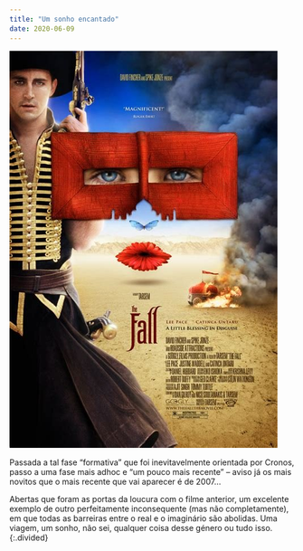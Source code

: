 ```yaml
---
title: "Um sonho encantado"
date: 2020-06-09
---
```


![brian](assets/images/flm_12.jpg)

Passada a tal fase “formativa” que foi inevitavelmente orientada por Cronos, passo a uma fase mais adhoc e “um pouco mais recente” – aviso já os mais novitos que o mais recente que vai aparecer é de 2007…

Abertas que foram as portas da loucura com o filme anterior, um excelente exemplo de outro perfeitamente inconsequente (mas não completamente), em que todas as barreiras entre o real e o imaginário são abolidas. Uma viagem, um sonho, não sei, qualquer coisa desse género ou tudo isso.
{:.divided}
